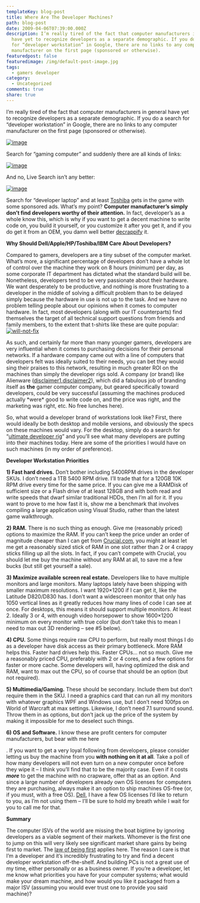 ```yaml
---
templateKey: blog-post
title: Where Are The Developer Machines?
path: blog-post
date: 2009-04-06T07:39:00.000Z
description: I’m really tired of the fact that computer manufacturers in general
  have yet to recognize developers as a separate demographic. If you do a search
  for “developer workstation” in Google, there are no links to any computer
  manufacturer on the first page (sponsored or otherwise).
featuredpost: false
featuredimage: /img/default-post-image.jpg
tags:
  - gamers developer
category:
  - Uncategorized
comments: true
share: true
---
```

I’m really tired of the fact that computer manufacturers in general have yet to recognize developers as a separate demographic. If you do a search for “developer workstation” in Google, there are no links to any computer manufacturer on the first page (sponsored or otherwise).

[![image](https://stevesmithblog.com/files/media/image/WindowsLiveWriter/WhereAreTheDeveloperMachines_BF9A/image_3.png "image")](http://www.google.com/search?q=developer+workstation&ie=utf-8&oe=utf-8&aq=t&rls=org.mozilla:en-US:official&client=firefox-a)

Search for “gaming computer” and suddenly there are all kinds of links:

[![image](https://stevesmithblog.com/files/media/image/WindowsLiveWriter/WhereAreTheDeveloperMachines_BF9A/image_6.png "image")](http://www.google.com/search?hl=en&q=gaming+computer)

And no, Live Search isn’t any better:

[![image](https://stevesmithblog.com/files/media/image/WindowsLiveWriter/WhereAreTheDeveloperMachines_BF9A/image_9.png "image")](http://search.live.com/results.aspx?q=developer+workstation&go=&form=QBRE)

Search for “developer laptop” and at least [Toshiba](http://toshiba.com/) gets in the game with some sponsored ads. What’s my point? **Computer manufacturer’s simply don’t find developers worthy of their attention.** In fact, developer’s as a whole know this, which is why if you want to get a decent machine to write code on, you build it yourself, or you customize it after you get it, and if you do get it from an OEM, you damn well better [decrappify](http://www.pcdecrapifier.com/) it.

**Why Should Dell/Apple/HP/Toshiba/IBM Care About Developers?**

Compared to gamers, developers are a tiny subset of the computer market. What’s more, a significant percentage of developers don’t have a whole lot of control over the machine they work on 8 hours (minimum) per day, as some corporate IT department has dictated what the standard build will be. Nonetheless, developers tend to be very passionate about their hardware. We want desperately to be productive, and nothing is more frustrating to a developer in the middle of solving a difficult problem than to be delayed simply because the hardware in use is not up to the task. And we have no problem telling people about our opinions when it comes to computer hardware. In fact, most developers (along with our IT counterparts) find themselves the target of all technical support questions from friends and family members, to the extent that t-shirts like these are quite popular:[![will-not-fix](https://stevesmithblog.com/files/media/image/WindowsLiveWriter/WhereAreTheDeveloperMachines_BF9A/will-not-fix_3.jpg "will-not-fix")](http://www.thinkgeek.com/tshirts-apparel/unisex/frustrations/388b/?cpg=ab)

As such, and certainly far more than many younger gamers, developers are very influential when it comes to purchasing decisions for their personal networks. If a hardware company came out with a line of computers that developers felt was ideally suited to their needs, you can bet they would sing their praises to this network, resulting in much greater ROI on the machines than simply the developer rigs sold. A company (or brand) like Alienware ([disclaimer1](http://aspadvice.com/blogs/ssmith/archive/2005/10/27/AlienwareSupport.aspx),[disclaimer2](http://aspadvice.com/blogs/ssmith/archive/2007/01/09/Alienware-End-Of-Life-_2D00_-What_3F00_-So-Soon_3F00_.aspx)), which did a fabulous job of branding itself as **the** gamer computer company, but geared specifically toward developers, could be very successful (assuming the machines produced actually \*were\* good to write code on, and the price was right, and the marketing was right, etc. No free lunches here).

So, what would a developer brand of workstations look like? First, there would ideally be both desktop and mobile versions, and obviously the specs on these machines would vary. For the desktop, simply do a search for “[ultimate developer rig](http://www.google.com/search?q=ultimate+developer+rig)” and you’ll see what many developers are putting into their machines today. Here are some of the priorities I would have on such machines (in my order of preference).

**Developer Workstation Priorities**

**1) Fast hard drives.** Don’t bother including 5400RPM drives in the developer SKUs. I don’t need a 1TB 5400 RPM drive. I’ll trade that for a 120GB 10K RPM drive every time for the same price. If you can give me a RAMDisk of sufficient size or a Flash drive of at least 128GB and with both read and write speeds that dwarf similar traditional HDDs, then I’m all for it. If you want to prove to me how fast it is, show me a benchmark that involves compiling a large application using Visual Studio, rather than the latest game walkthrough.

**2) RAM.** There is no such thing as enough. Give me (reasonably priced) options to maximize the RAM. If you can’t keep the price under an order of magnitude cheaper than I can get from [Crucial.com](http://crucial.com/), you might at least let me get a reasonably sized stick of RAM in one slot rather than 2 or 4 crappy sticks filling up all the slots. In fact, if you can’t compete with Crucial, you should let me buy the machine without any RAM at all, to save me a few bucks (but still get yourself a sale).

**3) Maximize available screen real estate.** Developers like to have multiple monitors and large monitors. Many laptops lately have been shipping with smaller maximum resolutions. I want 1920×1200 if I can get it, like the Latitude D820/D830 has. I don’t want a widescreen monitor that only has 1050 vertical lines as it greatly reduces how many lines of code I can see at once. For desktops, this means it should support multiple monitors. At least 2. Ideally 3 or 4, with enough video horsepower to show 1600×1200 minimum on every monitor with true color (but don’t take this to mean I need to max out 3D rendering – see #5 below).

**4) CPU.** Some things require raw CPU to perform, but really most things I do as a developer have disk access as their primary bottleneck. More RAM helps this. Faster hard drives help this. Faster CPUs… not so much. Give me a reasonably priced CPU, preferably with 2 or 4 cores, and a few options for faster or more cache. Some developers will, having optimized the disk and RAM, want to max out the CPU, so of course that should be an option (but not required).

**5) Multimedia/Gaming.** These should be secondary. Include them but don’t require them in the SKU. I need a graphics card that can run all my monitors with whatever graphics WPF and Windows use, but I don’t need 100fps on World of Warcraft at max settings. Likewise, I don’t need 7.1 surround sound. Throw them in as options, but don’t jack up the price of the system by making it impossible for me to deselect such things.

**6) OS and Software.** I know these are profit centers for computer manufacturers, but bear with me here

. If you want to get a very loyal following from developers, please consider letting us buy the machine from you **with nothing on it at all**. Take a poll of how many developers will not even turn on a new computer once before they wipe it – I think you’ll find that to be the majority case. Even if it costs ***more*** to get the machine with no crapware, offer that as an option. And since a large number of developers already own OS licenses for computers they are purchasing, always make it an option to ship machines OS-free (or, if you must, with a free OS). [Dell](http://dell.com/), I have a few OS licenses I’d like to return to you, as I’m not using them – I’ll be sure to hold my breath while I wait for you to call me for that.

**Summary**

The computer ISVs of the world are missing the boat bigtime by ignoring developers as a viable segment of their markets. Whomever is the first one to jump on this will very likely see significant market share gains by being first to market. The [law of being first](http://www.ericsink.com/laws/Law_01.html) applies here. The reason I care is that I’m a developer and it’s incredibly frustrating to try and find a decent developer workstation off-the-shelf. And building PCs is not a great use of my time, either personally or as a business owner. If you’re a developer, let me know what priorities you have for your computer systems; what would make your dream machine, and how would you like it packaged from a major ISV (assuming you would ever trust one to provide you said machine)?